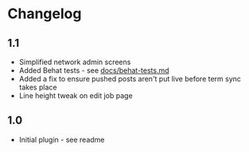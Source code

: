 # Changelog

## 1.1

* Simplified network admin screens
* Added Behat tests - see [docs/behat-tests.md](docs/behat-tests.md)
* Added a fix to ensure pushed posts aren't put live before term sync takes place
* Line height tweak on edit job page

## 1.0

* Initial plugin - see readme
